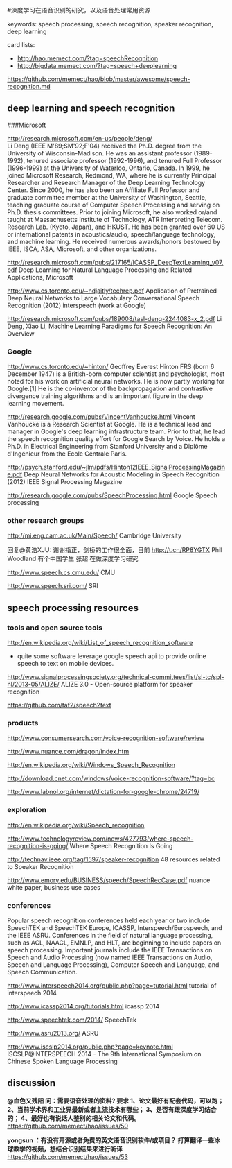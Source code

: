 #深度学习在语音识别的研究，以及语音处理常用资源

keywords: 
  speech processing,
  speech recognition,
  speaker recognition,
  deep learning
  
card lists:
* http://hao.memect.com/?tag=speechRecognition
* http://bigdata.memect.com/?tag=speech+deeplearning 
  
https://github.com/memect/hao/blob/master/awesome/speech-recognition.md

## deep learning and speech recognition 
###Microsoft

http://research.microsoft.com/en-us/people/deng/  
Li Deng (IEEE M'89;SM'92;F'04) received the Ph.D. degree from the University of Wisconsin-Madison. He was an assistant professor (1989-1992), tenured associate professor (1992-1996), and tenured Full Professor (1996-1999) at the University of Waterloo, Ontario, Canada. In 1999, he joined Microsoft Research, Redmond, WA, where he is currently Principal Researcher and Research Manager of the Deep Learning Technology Center. Since 2000, he has also been an Affiliate Full Professor and graduate committee member at the University of Washington, Seattle, teaching graduate course of Computer Speech Processing and serving on Ph.D. thesis committees. Prior to joining Microsoft, he also worked or/and taught at Massachusetts Institute of Technology, ATR Interpreting Telecom. Research Lab. (Kyoto, Japan), and HKUST. He has been granted over 60 US or international patents in acoustics/audio, speech/language technology, and machine learning. He received numerous awards/honors bestowed by IEEE, ISCA, ASA, Microsoft, and other organizations.

http://research.microsoft.com/pubs/217165/ICASSP_DeepTextLearning_v07.pdf Deep Learning for Natural Language Processing and Related Applications, Microsoft

http://www.cs.toronto.edu/~ndjaitly/techrep.pdf Application of Pretrained Deep Neural Networks to Large Vocabulary Conversational Speech Recognition (2012) interspeech 
(work at Google)

http://research.microsoft.com/pubs/189008/tasl-deng-2244083-x_2.pdf Li Deng, Xiao Li,  Machine Learning Paradigms for Speech Recognition: An Overview

### Google

http://www.cs.toronto.edu/~hinton/
Geoffrey Everest Hinton FRS (born 6 December 1947) is a British-born computer scientist and psychologist, most noted for his work on artificial neural networks. He is now partly working for Google.[1] He is the co-inventor of the backpropagation and contrastive divergence training algorithms and is an important figure in the deep learning movement.

http://research.google.com/pubs/VincentVanhoucke.html
Vincent Vanhoucke is a Research Scientist at Google. He is a technical lead and manager in Google's deep learning infrastructure team. Prior to that, he lead the speech recognition quality effort for Google Search by Voice. He holds a Ph.D. in Electrical Engineering from Stanford University and a Diplôme d'Ingénieur from the Ecole Centrale Paris. 

http://psych.stanford.edu/~jlm/pdfs/Hinton12IEEE_SignalProcessingMagazine.pdf  Deep Neural Networks for Acoustic Modeling in Speech Recognition (2012) IEEE Signal Processing Magazine

http://research.google.com/pubs/SpeechProcessing.html  Google Speech processing

### other research groups
http://mi.eng.cam.ac.uk/Main/Speech/   Cambridge University

回复@黄浩XJU: 谢谢指正，剑桥的工作很全面，目前 http://t.cn/RP8YGTX Phil Woodland 有个中国学生 张超 在做深度学习研究


http://www.speech.cs.cmu.edu/  CMU

http://www.speech.sri.com/ SRI


## speech processing resources



### tools and open source tools
http://en.wikipedia.org/wiki/List_of_speech_recognition_software
* quite some software leverage google speech api to provide online speech to text on mobile devices.


http://www.signalprocessingsociety.org/technical-committees/list/sl-tc/spl-nl/2013-05/ALIZE/ ALIZE 3.0 - Open-source platform for speaker recognition

https://github.com/taf2/speech2text


### products

http://www.consumersearch.com/voice-recognition-software/review

http://www.nuance.com/dragon/index.htm

http://en.wikipedia.org/wiki/Windows_Speech_Recognition

http://download.cnet.com/windows/voice-recognition-software/?tag=bc

http://www.labnol.org/internet/dictation-for-google-chrome/24719/


### exploration
http://en.wikipedia.org/wiki/Speech_recognition

http://www.technologyreview.com/news/427793/where-speech-recognition-is-going/  Where Speech Recognition Is Going

http://technav.ieee.org/tag/1597/speaker-recognition 48 resources related to Speaker Recognition

http://www.emory.edu/BUSINESS/speech/SpeechRecCase.pdf  nuance white paper, business use cases


###  conferences
Popular speech recognition conferences held each year or two include SpeechTEK and SpeechTEK Europe, ICASSP, Interspeech/Eurospeech, and the IEEE ASRU. Conferences in the field of natural language processing, such as ACL, NAACL, EMNLP, and HLT, are beginning to include papers on speech processing. Important journals include the IEEE Transactions on Speech and Audio Processing (now named IEEE Transactions on Audio, Speech and Language Processing), Computer Speech and Language, and Speech Communication.

http://www.interspeech2014.org/public.php?page=tutorial.html  tutorial of interspeech 2014

http://www.icassp2014.org/tutorials.html  icassp 2014

http://www.speechtek.com/2014/ SpeechTek

http://www.asru2013.org/  ASRU

http://www.iscslp2014.org/public.php?page=keynote.html  ISCSLP@INTERSPEECH 2014 - The 9th International Symposium on Chinese Spoken Language Processing


## discussion
<b> @血色又残阳 问：需要语音处理的资料?  要求 
1、论文最好有配套代码，可以跑；
2、当前学术界和工业界最新或者主流技术有哪些；
3、是否有跟深度学习结合的；
4、最好也有说话人鉴别的相关论文和代码。
</b>
https://github.com/memect/hao/issues/50


<b> yongsun ：有没有开源或者免费的英文语音识别软件/或项目？ 打算翻译一些冰球教学的视频，想结合识别结果来进行听译</b>
https://github.com/memect/hao/issues/53
